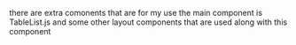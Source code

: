 there are extra comonents that are for my use 
the main component is TableList.js
and some other layout components that are used along with this component
